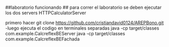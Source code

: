 ##laboratorio funcionando ## para correr el laboratorio se deben ejecutar los dos servers HTTPCalculatorServer

primero hacer git clone https://github.com/cristiandavid0124/AREPBono.git    
-luego ejecuta el codigo en terminales separadas 
java -cp target/classes com.example.CalcreflexBEServer 
java -cp target/classes com.example.CalcreflexBEFachada
